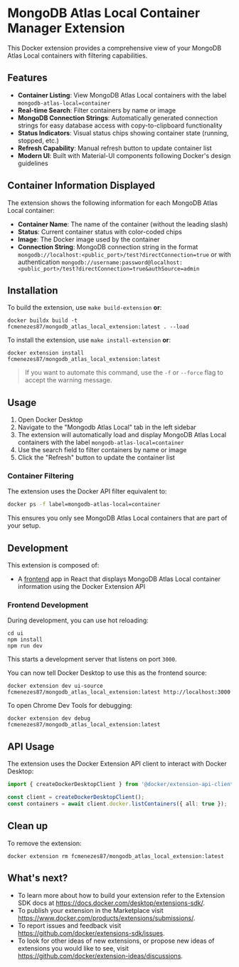 # MongoDB Atlas Local Container Manager Extension

This Docker extension provides a comprehensive view of your MongoDB Atlas Local containers with filtering capabilities.

## Features

- **Container Listing**: View MongoDB Atlas Local containers with the label `mongodb-atlas-local=container`
- **Real-time Search**: Filter containers by name or image
- **MongoDB Connection Strings**: Automatically generated connection strings for easy database access with copy-to-clipboard functionality
- **Status Indicators**: Visual status chips showing container state (running, stopped, etc.)
- **Refresh Capability**: Manual refresh button to update container list
- **Modern UI**: Built with Material-UI components following Docker's design guidelines

## Container Information Displayed

The extension shows the following information for each MongoDB Atlas Local container:

- **Container Name**: The name of the container (without the leading slash)
- **Status**: Current container status with color-coded chips
- **Image**: The Docker image used by the container
- **Connection String**: MongoDB connection string in the format `mongodb://localhost:<public_port>/test?directConnection=true` or with authentication `mongodb://username:password@localhost:<public_port>/test?directConnection=true&authSource=admin`

## Installation

To build the extension, use `make build-extension` **or**:

```shell
docker buildx build -t fcmenezes87/mongodb_atlas_local_extension:latest . --load
```

To install the extension, use `make install-extension` **or**:

```shell
docker extension install fcmenezes87/mongodb_atlas_local_extension:latest
```

> If you want to automate this command, use the `-f` or `--force` flag to accept the warning message.

## Usage

1. Open Docker Desktop
2. Navigate to the "Mongodb Atlas Local" tab in the left sidebar
3. The extension will automatically load and display MongoDB Atlas Local containers with the label `mongodb-atlas-local=container`
4. Use the search field to filter containers by name or image
5. Click the "Refresh" button to update the container list

### Container Filtering

The extension uses the Docker API filter equivalent to:
```bash
docker ps -f label=mongodb-atlas-local=container
```

This ensures you only see MongoDB Atlas Local containers that are part of your setup.

## Development

This extension is composed of:

- A [frontend](./ui) app in React that displays MongoDB Atlas Local container information using the Docker Extension API

### Frontend Development

During development, you can use hot reloading:

```shell
cd ui
npm install
npm run dev
```

This starts a development server that listens on port `3000`.

You can now tell Docker Desktop to use this as the frontend source:

```shell
docker extension dev ui-source fcmenezes87/mongodb_atlas_local_extension:latest http://localhost:3000
```

To open Chrome Dev Tools for debugging:

```shell
docker extension dev debug fcmenezes87/mongodb_atlas_local_extension:latest
```



## API Usage

The extension uses the Docker Extension API client to interact with Docker Desktop:

```typescript
import { createDockerDesktopClient } from '@docker/extension-api-client';

const client = createDockerDesktopClient();
const containers = await client.docker.listContainers({ all: true });
```

## Clean up

To remove the extension:

```shell
docker extension rm fcmenezes87/mongodb_atlas_local_extension:latest
```

## What's next?

- To learn more about how to build your extension refer to the Extension SDK docs at https://docs.docker.com/desktop/extensions-sdk/.
- To publish your extension in the Marketplace visit https://www.docker.com/products/extensions/submissions/.
- To report issues and feedback visit https://github.com/docker/extensions-sdk/issues.
- To look for other ideas of new extensions, or propose new ideas of extensions you would like to see, visit https://github.com/docker/extension-ideas/discussions.
